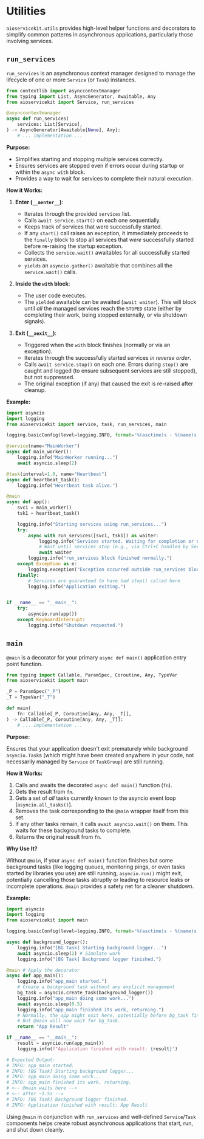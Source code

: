 # Utilities

`aioservicekit.utils` provides high-level helper functions and decorators to simplify common patterns in asynchronous applications, particularly those involving services.

## `run_services`

`run_services` is an asynchronous context manager designed to manage the lifecycle of one or more `Service` (or `Task`) instances.

```python
from contextlib import asynccontextmanager
from typing import List, AsyncGenerator, Awaitable, Any
from aioservicekit import Service, run_services

@asynccontextmanager
async def run_services(
    services: List[Service],
) -> AsyncGenerator[Awaitable[None], Any]:
    # ... implementation ...
```

**Purpose:**

*   Simplifies starting and stopping multiple services correctly.
*   Ensures services are stopped even if errors occur during startup or within the `async with` block.
*   Provides a way to wait for services to complete their natural execution.

**How it Works:**

1.  **Enter (`__aenter__`)**:
    *   Iterates through the provided `services` list.
    *   Calls `await service.start()` on each one sequentially.
    *   Keeps track of services that were successfully started.
    *   If any `start()` call raises an exception, it immediately proceeds to the `finally` block to stop all services that *were* successfully started before re-raising the startup exception.
    *   Collects the `service.wait()` awaitables for all successfully started services.
    *   `yields` an `asyncio.gather()` awaitable that combines all the `service.wait()` calls.

2.  **Inside the `with` block**:
    *   The user code executes.
    *   The `yielded` awaitable can be awaited (`await waiter`). This will block until *all* the managed services reach the `STOPED` state (either by completing their work, being stopped externally, or via shutdown signals).

3.  **Exit (`__aexit__`)**:
    *   Triggered when the `with` block finishes (normally or via an exception).
    *   Iterates through the successfully started services *in reverse order*.
    *   Calls `await service.stop()` on each one. Errors during `stop()` are caught and logged (to ensure subsequent services are still stopped), but not suppressed.
    *   The original exception (if any) that caused the exit is re-raised after cleanup.

**Example:**

```python
import asyncio
import logging
from aioservicekit import service, task, run_services, main

logging.basicConfig(level=logging.INFO, format='%(asctime)s - %(name)s - %(levelname)s - %(message)s')

@service(name="MainWorker")
async def main_worker():
    logging.info("MainWorker running...")
    await asyncio.sleep(2)

@task(interval=1.0, name="Heartbeat")
async def heartbeat_task():
    logging.info("Heartbeat task alive.")

@main
async def app():
    svc1 = main_worker()
    tsk1 = heartbeat_task()

    logging.info("Starting services using run_services...")
    try:
        async with run_services([svc1, tsk1]) as waiter:
            logging.info("Services started. Waiting for completion or Ctrl+C.")
            # Wait until services stop (e.g., via Ctrl+C handled by Service internally)
            await waiter
        logging.info("run_services block finished normally.")
    except Exception as e:
        logging.exception("Exception occurred outside run_services block or during startup.")
    finally:
        # Services are guaranteed to have had stop() called here
        logging.info("Application exiting.")


if __name__ == "__main__":
    try:
        asyncio.run(app())
    except KeyboardInterrupt:
        logging.info("Shutdown requested.")
```

## `main`

`@main` is a decorator for your primary `async def main()` application entry point function.

```python
from typing import Callable, ParamSpec, Coroutine, Any, TypeVar
from aioservicekit import main

_P = ParamSpec("_P")
_T = TypeVar("_T")

def main(
    fn: Callable[_P, Coroutine[Any, Any, _T]],
) -> Callable[_P, Coroutine[Any, Any, _T]]:
    # ... implementation ...
```

**Purpose:**

Ensures that your application doesn't exit prematurely while background `asyncio.Task`s (which might have been created anywhere in your code, not necessarily managed by `Service` or `TaskGroup`) are still running.

**How it Works:**

1.  Calls and awaits the decorated `async def main()` function (`fn`).
2.  Gets the result from `fn`.
3.  Gets a set of *all* tasks currently known to the asyncio event loop (`asyncio.all_tasks()`).
4.  Removes the task corresponding to the `@main` wrapper itself from this set.
5.  If any other tasks remain, it calls `await asyncio.wait()` on them. This waits for these background tasks to complete.
6.  Returns the original result from `fn`.

**Why Use It?**

Without `@main`, if your `async def main()` function finishes but some background tasks (like logging queues, monitoring pings, or even tasks started by libraries you use) are still running, `asyncio.run()` might exit, potentially cancelling those tasks abruptly or leading to resource leaks or incomplete operations. `@main` provides a safety net for a cleaner shutdown.

**Example:**

```python
import asyncio
import logging
from aioservicekit import main

logging.basicConfig(level=logging.INFO, format='%(asctime)s - %(name)s - %(levelname)s - %(message)s')

async def background_logger():
    logging.info("[BG Task] Starting background logger...")
    await asyncio.sleep(2) # Simulate work
    logging.info("[BG Task] Background logger finished.")

@main # Apply the decorator
async def app_main():
    logging.info("app_main started.")
    # Create a background task without any explicit management
    bg_task = asyncio.create_task(background_logger())
    logging.info("app_main doing some work...")
    await asyncio.sleep(0.5)
    logging.info("app_main finished its work, returning.")
    # Normally, the app might exit here, potentially before bg_task finishes.
    # But @main will now wait for bg_task.
    return "App Result"

if __name__ == "__main__":
    result = asyncio.run(app_main())
    logging.info(f"Application finished with result: {result}")

# Expected Output:
# INFO: app_main started.
# INFO: [BG Task] Starting background logger...
# INFO: app_main doing some work...
# INFO: app_main finished its work, returning.
# <-- @main waits here -->
# <-- after ~1.5s -->
# INFO: [BG Task] Background logger finished.
# INFO: Application finished with result: App Result
```

Using `@main` in conjunction with `run_services` and well-defined `Service`/`Task` components helps create robust asynchronous applications that start, run, and shut down cleanly.
